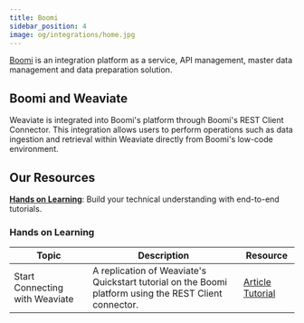 ```yaml
---
title: Boomi
sidebar_position: 4
image: og/integrations/home.jpg
---
```


[Boomi](https://boomi.com/) is an integration platform as a service, API management, master data management and data preparation solution.

## Boomi and Weaviate
Weaviate is integrated into Boomi's platform through Boomi's REST Client Connector. This integration allows users to perform operations such as data ingestion and retrieval within Weaviate directly from Boomi's low-code environment.


## Our Resources 
[**Hands on Learning**](#hands-on-learning): Build your technical understanding with end-to-end tutorials.

### Hands on Learning

| Topic | Description | Resource |
| --- | --- | --- |
| Start Connecting with Weaviate | A replication of Weaviate's Quickstart tutorial on the Boomi platform using the REST Client connector. | [Article](https://community.boomi.com/s/article/Start-Connecting-with-Weaviate) [Tutorial](https://discover.boomi.com/solutions/start-connecting-with-weaviate) | 


